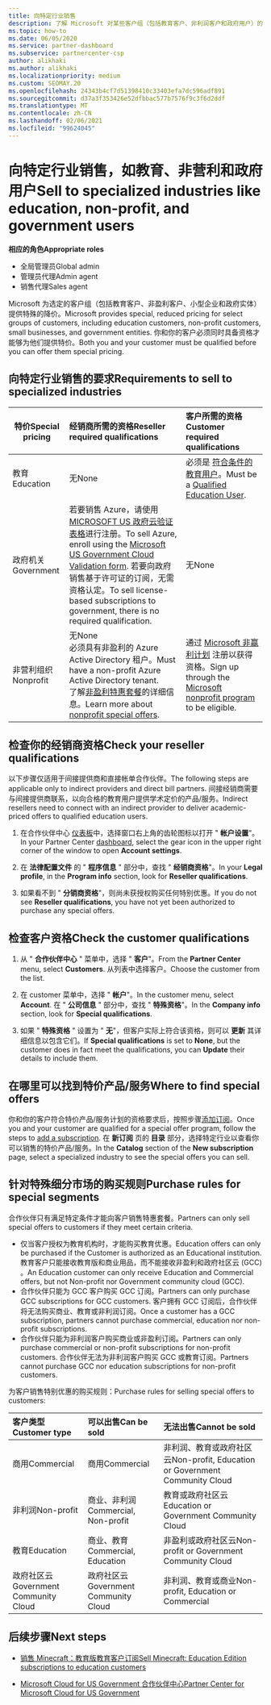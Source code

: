 ```yaml
---
title: 向特定行业销售
description: 了解 Microsoft 对某些客户组（包括教育客户、非利润客户和政府用户）的特殊定价的定价。
ms.topic: how-to
ms.date: 06/05/2020
ms.service: partner-dashboard
ms.subservice: partnercenter-csp
author: alikhaki
ms.author: alikhaki
ms.localizationpriority: medium
ms.custom: SEOMAY.20
ms.openlocfilehash: 24343b4cf7d51398410c33403efa7dc596adf891
ms.sourcegitcommit: d37a3f353426e52dfbbac577b7576f9c3f6d2ddf
ms.translationtype: MT
ms.contentlocale: zh-CN
ms.lasthandoff: 02/06/2021
ms.locfileid: "99624045"
---
```

# <a name="sell-to-specialized-industries-like-education-non-profit-and-government-users"></a><span data-ttu-id="ee974-103">向特定行业销售，如教育、非营利和政府用户</span><span class="sxs-lookup"><span data-stu-id="ee974-103">Sell to specialized industries like education, non-profit, and government users</span></span>

<span data-ttu-id="ee974-104">**相应的角色**</span><span class="sxs-lookup"><span data-stu-id="ee974-104">**Appropriate roles**</span></span>

- <span data-ttu-id="ee974-105">全局管理员</span><span class="sxs-lookup"><span data-stu-id="ee974-105">Global admin</span></span>
- <span data-ttu-id="ee974-106">管理员代理</span><span class="sxs-lookup"><span data-stu-id="ee974-106">Admin agent</span></span>
- <span data-ttu-id="ee974-107">销售代理</span><span class="sxs-lookup"><span data-stu-id="ee974-107">Sales agent</span></span>

<span data-ttu-id="ee974-108">Microsoft 为选定的客户组（包括教育客户、非盈利客户、小型企业和政府实体）提供特殊的降价。</span><span class="sxs-lookup"><span data-stu-id="ee974-108">Microsoft provides special, reduced pricing for select groups of customers, including education customers, non-profit customers, small businesses, and government entities.</span></span> <span data-ttu-id="ee974-109">你和你的客户必须同时具备资格才能够为他们提供特价。</span><span class="sxs-lookup"><span data-stu-id="ee974-109">Both you and your customer must be qualified before you can offer them special pricing.</span></span> 

## <a name="requirements-to-sell-to-specialized-industries"></a><span data-ttu-id="ee974-110">向特定行业销售的要求</span><span class="sxs-lookup"><span data-stu-id="ee974-110">Requirements to sell to specialized industries</span></span>

|<span data-ttu-id="ee974-111">**特价**</span><span class="sxs-lookup"><span data-stu-id="ee974-111">**Special pricing**</span></span>   |<span data-ttu-id="ee974-112">**经销商所需的资格**</span><span class="sxs-lookup"><span data-stu-id="ee974-112">**Reseller required qualifications**</span></span>   |<span data-ttu-id="ee974-113">**客户所需的资格**</span><span class="sxs-lookup"><span data-stu-id="ee974-113">**Customer required qualifications**</span></span>   |
|----------------------------|:---------------------------------|:------------------------------------------|
|<span data-ttu-id="ee974-114">教育</span><span class="sxs-lookup"><span data-stu-id="ee974-114">Education</span></span>   |<span data-ttu-id="ee974-115">无</span><span class="sxs-lookup"><span data-stu-id="ee974-115">None</span></span>   | <span data-ttu-id="ee974-116">必须是 [符合条件的教育用户](https://www.microsoftvolumelicensing.com/DocumentSearch.aspx?Mode=3&DocumentTypeId=7)。</span><span class="sxs-lookup"><span data-stu-id="ee974-116">Must be a [Qualified Education User](https://www.microsoftvolumelicensing.com/DocumentSearch.aspx?Mode=3&DocumentTypeId=7).</span></span>   |
|<span data-ttu-id="ee974-117">政府机关</span><span class="sxs-lookup"><span data-stu-id="ee974-117">Government</span></span>   |<span data-ttu-id="ee974-118">若要销售 Azure，请使用 [MICROSOFT US 政府云验证表格](https://azuregov.microsoft.com/csp)进行注册。</span><span class="sxs-lookup"><span data-stu-id="ee974-118">To sell Azure, enroll using the [Microsoft US Government Cloud Validation form](https://azuregov.microsoft.com/csp).</span></span> <span data-ttu-id="ee974-119">若要向政府销售基于许可证的订阅，无需资格认定。</span><span class="sxs-lookup"><span data-stu-id="ee974-119">To sell license-based subscriptions to government, there is no required qualification.</span></span>|   <span data-ttu-id="ee974-120">无</span><span class="sxs-lookup"><span data-stu-id="ee974-120">None</span></span>|
|<span data-ttu-id="ee974-121">非营利组织</span><span class="sxs-lookup"><span data-stu-id="ee974-121">Nonprofit</span></span>  |<span data-ttu-id="ee974-122">无</span><span class="sxs-lookup"><span data-stu-id="ee974-122">None</span></span><br/> <span data-ttu-id="ee974-123">必须具有非盈利的 Azure Active Directory 租户。</span><span class="sxs-lookup"><span data-stu-id="ee974-123">Must have a non-profit Azure Active Directory tenant.</span></span><br/> <span data-ttu-id="ee974-124">了解[非盈利特惠套餐](https://assetsprod.microsoft.com/mpn/nonprofit-skus-in-csp-faq.pdf)的详细信息。</span><span class="sxs-lookup"><span data-stu-id="ee974-124">Learn more about [nonprofit special offers](https://assetsprod.microsoft.com/mpn/nonprofit-skus-in-csp-faq.pdf).</span></span>   |<span data-ttu-id="ee974-125">通过 [Microsoft 非赢利计划](https://nonprofit.microsoft.com/#/register) 注册以获得资格。</span><span class="sxs-lookup"><span data-stu-id="ee974-125">Sign up through the [Microsoft nonprofit program](https://nonprofit.microsoft.com/#/register) to be eligible.</span></span>   |

## <a name="check-your-reseller-qualifications"></a><span data-ttu-id="ee974-126">检查你的经销商资格</span><span class="sxs-lookup"><span data-stu-id="ee974-126">Check your reseller qualifications</span></span>

<span data-ttu-id="ee974-127">以下步骤仅适用于间接提供商和直接帐单合作伙伴。</span><span class="sxs-lookup"><span data-stu-id="ee974-127">The following steps are applicable only to indirect providers and direct bill partners.</span></span> <span data-ttu-id="ee974-128">间接经销商需要与间接提供商联系，以向合格的教育用户提供学术定价的产品/服务。</span><span class="sxs-lookup"><span data-stu-id="ee974-128">Indirect resellers need to connect with an indirect provider to deliver academic-priced offers to qualified education users.</span></span>

1. <span data-ttu-id="ee974-129">在合作伙伴中心 [仪表板](https://partner.microsoft.com/dashboard)中，选择窗口右上角的齿轮图标以打开 " **帐户设置**"。</span><span class="sxs-lookup"><span data-stu-id="ee974-129">In your Partner Center [dashboard](https://partner.microsoft.com/dashboard), select the gear icon in the upper right corner of the window to open **Account settings**.</span></span>

2. <span data-ttu-id="ee974-130">在 **法律配置文件** 的 " **程序信息** " 部分中，查找 " **经销商资格**"。</span><span class="sxs-lookup"><span data-stu-id="ee974-130">In your **Legal profile**, in the **Program info** section, look for **Reseller qualifications**.</span></span>

3. <span data-ttu-id="ee974-131">如果看不到 " **分销商资格**"，则尚未获授权购买任何特别优惠。</span><span class="sxs-lookup"><span data-stu-id="ee974-131">If you do not see **Reseller qualifications**, you have not yet been authorized to purchase any special offers.</span></span>

## <a name="check-the-customer-qualifications"></a><span data-ttu-id="ee974-132">检查客户资格</span><span class="sxs-lookup"><span data-stu-id="ee974-132">Check the customer qualifications</span></span>

1. <span data-ttu-id="ee974-133">从 " **合作伙伴中心** " 菜单中，选择 " **客户**"。</span><span class="sxs-lookup"><span data-stu-id="ee974-133">From the **Partner Center** menu, select **Customers**.</span></span> <span data-ttu-id="ee974-134">从列表中选择客户。</span><span class="sxs-lookup"><span data-stu-id="ee974-134">Choose the customer from the list.</span></span>

2. <span data-ttu-id="ee974-135">在 customer 菜单中，选择 " **帐户**"。</span><span class="sxs-lookup"><span data-stu-id="ee974-135">In the customer menu, select **Account**.</span></span> <span data-ttu-id="ee974-136">在 " **公司信息** " 部分中，查找 " **特殊资格**"。</span><span class="sxs-lookup"><span data-stu-id="ee974-136">In the **Company info** section, look for **Special qualifications**.</span></span>

3. <span data-ttu-id="ee974-137">如果 " **特殊资格** " 设置为 " **无**"，但客户实际上符合该资格，则可以 **更新** 其详细信息以包含它们。</span><span class="sxs-lookup"><span data-stu-id="ee974-137">If **Special qualifications** is set to **None**, but the customer does in fact meet the qualifications, you can **Update** their details to include them.</span></span>

## <a name="where-to-find-special-offers"></a><span data-ttu-id="ee974-138">在哪里可以找到特价产品/服务</span><span class="sxs-lookup"><span data-stu-id="ee974-138">Where to find special offers</span></span>

<span data-ttu-id="ee974-139">你和你的客户符合特价产品/服务计划的资格要求后，按照步骤[添加订阅](create-a-new-subscription.md)。</span><span class="sxs-lookup"><span data-stu-id="ee974-139">Once you and your customer are qualified for a special offer program, follow the steps to [add a subscription](create-a-new-subscription.md).</span></span> <span data-ttu-id="ee974-140">在 **新订阅** 页的 **目录** 部分，选择特定行业以查看你可以销售的特价产品/服务。</span><span class="sxs-lookup"><span data-stu-id="ee974-140">In the **Catalog** section of the **New subscription** page, select a specialized industry to see the special offers you can sell.</span></span>

## <a name="purchase-rules-for-special-segments"></a><span data-ttu-id="ee974-141">针对特殊细分市场的购买规则</span><span class="sxs-lookup"><span data-stu-id="ee974-141">Purchase rules for special segments</span></span>

<span data-ttu-id="ee974-142">合作伙伴只有满足特定条件才能向客户销售特惠套餐。</span><span class="sxs-lookup"><span data-stu-id="ee974-142">Partners can only sell special offers to customers if they meet certain criteria.</span></span> 

- <span data-ttu-id="ee974-143">仅当客户授权为教育机构时，才能购买教育优惠。</span><span class="sxs-lookup"><span data-stu-id="ee974-143">Education offers can only be purchased if the Customer is authorized as an Educational institution.</span></span> <span data-ttu-id="ee974-144">教育客户只能接收教育版和商业用品，而不能接收非盈利和政府社区云 (GCC) 。</span><span class="sxs-lookup"><span data-stu-id="ee974-144">An Education customer can only receive Education and Commercial offers, but not Non-profit nor Government community cloud (GCC).</span></span>
- <span data-ttu-id="ee974-145">合作伙伴只能为 GCC 客户购买 GCC 订阅。</span><span class="sxs-lookup"><span data-stu-id="ee974-145">Partners can only purchase GCC subscriptions for GCC customers.</span></span> <span data-ttu-id="ee974-146">客户拥有 GCC 订阅后，合作伙伴将无法购买商业、教育或非利润订阅。</span><span class="sxs-lookup"><span data-stu-id="ee974-146">Once a customer has a GCC subscription, partners cannot purchase commercial, education nor non-profit subscriptions.</span></span> 
- <span data-ttu-id="ee974-147">合作伙伴只能为非利润客户购买商业或非盈利订阅。</span><span class="sxs-lookup"><span data-stu-id="ee974-147">Partners can only purchase commercial or non-profit subscriptions for non-profit customers.</span></span> <span data-ttu-id="ee974-148">合作伙伴无法为非利润客户购买 GCC 或教育订阅。</span><span class="sxs-lookup"><span data-stu-id="ee974-148">Partners cannot purchase GCC nor education subscriptions for non-profit customers.</span></span>

<span data-ttu-id="ee974-149">为客户销售特别优惠的购买规则：</span><span class="sxs-lookup"><span data-stu-id="ee974-149">Purchase rules for selling special offers to customers:</span></span>

|<span data-ttu-id="ee974-150">**客户类型**</span><span class="sxs-lookup"><span data-stu-id="ee974-150">**Customer type**</span></span>   |<span data-ttu-id="ee974-151">**可以出售**</span><span class="sxs-lookup"><span data-stu-id="ee974-151">**Can be sold**</span></span>   |<span data-ttu-id="ee974-152">**无法出售**</span><span class="sxs-lookup"><span data-stu-id="ee974-152">**Cannot be sold**</span></span>   |
|:----------------------------|:---------------------------------|:------------------------------------------|
| <span data-ttu-id="ee974-153">商用</span><span class="sxs-lookup"><span data-stu-id="ee974-153">Commercial</span></span> |<span data-ttu-id="ee974-154">商用</span><span class="sxs-lookup"><span data-stu-id="ee974-154">Commercial</span></span> | <span data-ttu-id="ee974-155">非利润、教育或政府社区云</span><span class="sxs-lookup"><span data-stu-id="ee974-155">Non-profit, Education or Government Community Cloud</span></span> |
| <span data-ttu-id="ee974-156">非利润</span><span class="sxs-lookup"><span data-stu-id="ee974-156">Non-profit</span></span> |<span data-ttu-id="ee974-157">商业、非利润</span><span class="sxs-lookup"><span data-stu-id="ee974-157">Commercial, Non-profit</span></span> | <span data-ttu-id="ee974-158">教育或政府社区云</span><span class="sxs-lookup"><span data-stu-id="ee974-158">Education or Government Community Cloud</span></span> |
| <span data-ttu-id="ee974-159">教育</span><span class="sxs-lookup"><span data-stu-id="ee974-159">Education</span></span> |<span data-ttu-id="ee974-160">商业、教育</span><span class="sxs-lookup"><span data-stu-id="ee974-160">Commercial, Education</span></span> | <span data-ttu-id="ee974-161">非盈利或政府社区云</span><span class="sxs-lookup"><span data-stu-id="ee974-161">Non-profit or Government Community Cloud</span></span> |
| <span data-ttu-id="ee974-162">政府社区云</span><span class="sxs-lookup"><span data-stu-id="ee974-162">Government Community Cloud</span></span> |<span data-ttu-id="ee974-163">政府社区云</span><span class="sxs-lookup"><span data-stu-id="ee974-163">Government Community Cloud</span></span> | <span data-ttu-id="ee974-164">非利润、教育或商业</span><span class="sxs-lookup"><span data-stu-id="ee974-164">Non-profit, Education or Commercial</span></span> |

## <a name="next-steps"></a><span data-ttu-id="ee974-165">后续步骤</span><span class="sxs-lookup"><span data-stu-id="ee974-165">Next steps</span></span>

- [<span data-ttu-id="ee974-166">销售 Minecraft：教育版教育客户订阅</span><span class="sxs-lookup"><span data-stu-id="ee974-166">Sell Minecraft: Education Edition subscriptions to education customers</span></span>](minecraft-subscriptions.md)

- [<span data-ttu-id="ee974-167">Microsoft Cloud for US Government 合作伙伴中心</span><span class="sxs-lookup"><span data-stu-id="ee974-167">Partner Center for Microsoft Cloud for US Government</span></span>](partner-center-for-microsoft-us-govt-cloud.md)
